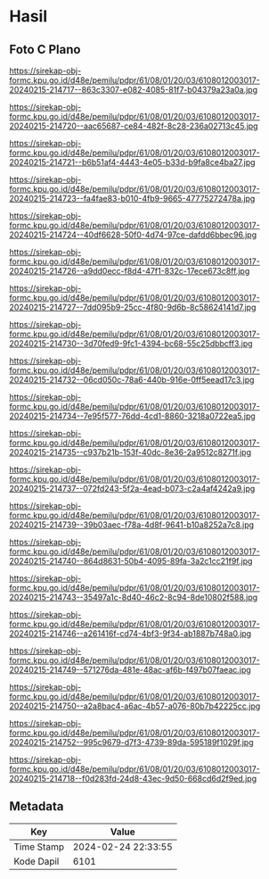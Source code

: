 # Hasil

## Foto C Plano

https://sirekap-obj-formc.kpu.go.id/d48e/pemilu/pdpr/61/08/01/20/03/6108012003017-20240215-214717--863c3307-e082-4085-81f7-b04379a23a0a.jpg

https://sirekap-obj-formc.kpu.go.id/d48e/pemilu/pdpr/61/08/01/20/03/6108012003017-20240215-214720--aac65687-ce84-482f-8c28-236a02713c45.jpg

https://sirekap-obj-formc.kpu.go.id/d48e/pemilu/pdpr/61/08/01/20/03/6108012003017-20240215-214721--b6b51af4-4443-4e05-b33d-b9fa8ce4ba27.jpg

https://sirekap-obj-formc.kpu.go.id/d48e/pemilu/pdpr/61/08/01/20/03/6108012003017-20240215-214723--fa4fae83-b010-4fb9-9665-47775272478a.jpg

https://sirekap-obj-formc.kpu.go.id/d48e/pemilu/pdpr/61/08/01/20/03/6108012003017-20240215-214724--40df6628-50f0-4d74-97ce-dafdd6bbec96.jpg

https://sirekap-obj-formc.kpu.go.id/d48e/pemilu/pdpr/61/08/01/20/03/6108012003017-20240215-214726--a9dd0ecc-f8d4-47f1-832c-17ece673c8ff.jpg

https://sirekap-obj-formc.kpu.go.id/d48e/pemilu/pdpr/61/08/01/20/03/6108012003017-20240215-214727--7dd095b9-25cc-4f80-9d6b-8c58624141d7.jpg

https://sirekap-obj-formc.kpu.go.id/d48e/pemilu/pdpr/61/08/01/20/03/6108012003017-20240215-214730--3d70fed9-9fc1-4394-bc68-55c25dbbcff3.jpg

https://sirekap-obj-formc.kpu.go.id/d48e/pemilu/pdpr/61/08/01/20/03/6108012003017-20240215-214732--06cd050c-78a6-440b-916e-0ff5eead17c3.jpg

https://sirekap-obj-formc.kpu.go.id/d48e/pemilu/pdpr/61/08/01/20/03/6108012003017-20240215-214734--7e95f577-76dd-4cd1-8860-3218a0722ea5.jpg

https://sirekap-obj-formc.kpu.go.id/d48e/pemilu/pdpr/61/08/01/20/03/6108012003017-20240215-214735--c937b21b-153f-40dc-8e36-2a9512c8271f.jpg

https://sirekap-obj-formc.kpu.go.id/d48e/pemilu/pdpr/61/08/01/20/03/6108012003017-20240215-214737--072fd243-5f2a-4ead-b073-c2a4af4242a9.jpg

https://sirekap-obj-formc.kpu.go.id/d48e/pemilu/pdpr/61/08/01/20/03/6108012003017-20240215-214739--39b03aec-f78a-4d8f-9641-b10a8252a7c8.jpg

https://sirekap-obj-formc.kpu.go.id/d48e/pemilu/pdpr/61/08/01/20/03/6108012003017-20240215-214740--864d8631-50b4-4095-89fa-3a2c1cc21f9f.jpg

https://sirekap-obj-formc.kpu.go.id/d48e/pemilu/pdpr/61/08/01/20/03/6108012003017-20240215-214743--35497a1c-8d40-46c2-8c94-8de10802f588.jpg

https://sirekap-obj-formc.kpu.go.id/d48e/pemilu/pdpr/61/08/01/20/03/6108012003017-20240215-214746--a261416f-cd74-4bf3-9f34-ab1887b748a0.jpg

https://sirekap-obj-formc.kpu.go.id/d48e/pemilu/pdpr/61/08/01/20/03/6108012003017-20240215-214749--571276da-481e-48ac-af6b-f497b07faeac.jpg

https://sirekap-obj-formc.kpu.go.id/d48e/pemilu/pdpr/61/08/01/20/03/6108012003017-20240215-214750--a2a8bac4-a6ac-4b57-a076-80b7b42225cc.jpg

https://sirekap-obj-formc.kpu.go.id/d48e/pemilu/pdpr/61/08/01/20/03/6108012003017-20240215-214752--995c9679-d7f3-4739-89da-595189f1029f.jpg

https://sirekap-obj-formc.kpu.go.id/d48e/pemilu/pdpr/61/08/01/20/03/6108012003017-20240215-214718--f0d283fd-24d8-43ec-9d50-668cd6d2f9ed.jpg


## Metadata

| Key        | Value               |
| ---------- | ------------------- |
| Time Stamp | 2024-02-24 22:33:55 |
| Kode Dapil | 6101                |



